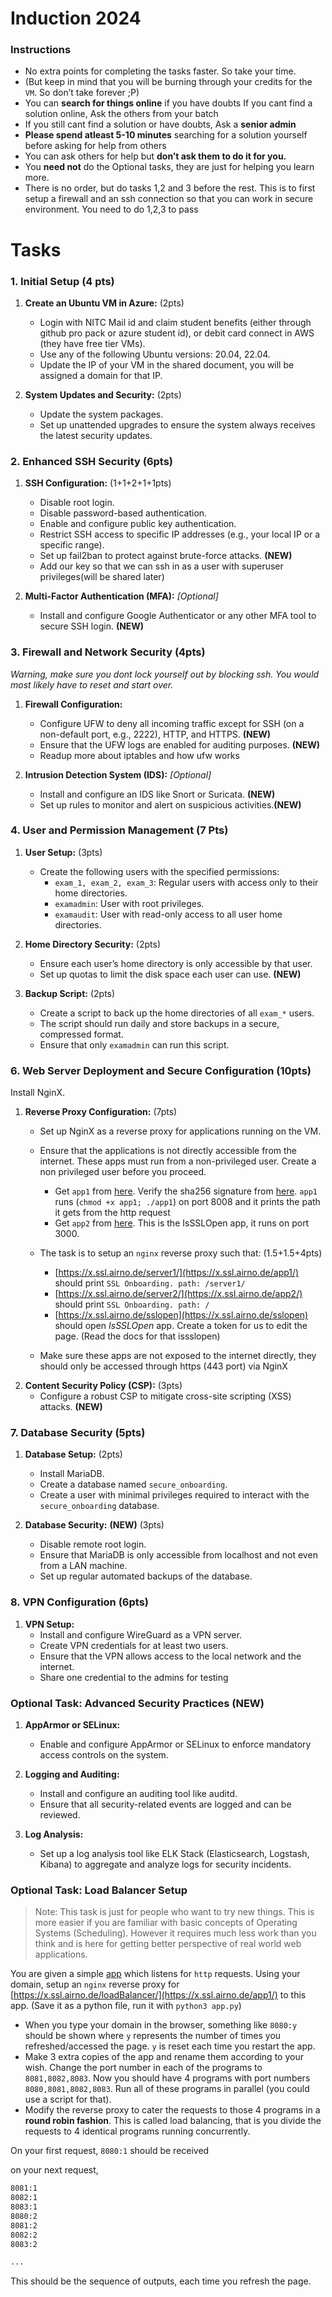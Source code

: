 # Induction 2024

###  Instructions

- No extra points for completing the tasks faster. So take your time.
- (But keep in mind that you will be burning through your
credits for the `VM`. So don’t take forever ;P)
- You can **search for things online** if you have doubts If you cant find a solution online, Ask the others from your batch
- If you still cant find a solution or have doubts, Ask a **senior admin**
- **Please spend atleast 5-10 minutes** searching for a solution yourself before asking for help from others
- You can ask others for help but **don’t ask them to do it for you.**
- You **need not** do the Optional tasks, they are just for helping you learn more.
- There is no order, but do tasks 1,2 and 3 before the rest. This is to first setup a firewall and an ssh connection so that you can work in secure environment. You need to do 1,2,3 to pass

# Tasks

### 1. Initial Setup (4 pts)

1. **Create an Ubuntu VM in Azure:** (2pts)
   - Login with NITC Mail id and claim student benefits (either through github pro pack or azure student id), or debit card connect in AWS (they have free tier VMs).
   - Use any of the following Ubuntu versions: 20.04, 22.04.
   - Update the IP of your VM in the shared document, you will be assigned a domain for that IP.

2. **System Updates and Security:** (2pts)
   - Update the system packages.
   - Set up unattended upgrades to ensure the system always receives the latest security updates.

### 2. Enhanced SSH Security (6pts)

1. **SSH Configuration:** (1+1+2+1+1pts)
   - Disable root login.
   - Disable password-based authentication. 
   - Enable and configure public key authentication. 
   - Restrict SSH access to specific IP addresses (e.g., your local IP or a specific range).
   - Set up fail2ban to protect against brute-force attacks. **(NEW)**
   - Add our key so that we can ssh in as a user with superuser privileges(will be shared later)

2. **Multi-Factor Authentication (MFA):** _[Optional]_
   - Install and configure Google Authenticator or any other MFA tool to secure SSH login. **(NEW)**

### 3. Firewall and Network Security (4pts)

_Warning, make sure you dont lock yourself out by blocking ssh. You would most likely have to reset and start over._
1. **Firewall Configuration:**
   - Configure UFW to deny all incoming traffic except for SSH (on a non-default port, e.g., 2222), HTTP, and HTTPS. **(NEW)**
   - Ensure that the UFW logs are enabled for auditing purposes. **(NEW)**
   - Readup more about iptables and how ufw works

2. **Intrusion Detection System (IDS):** _[Optional]_
   - Install and configure an IDS like Snort or Suricata. **(NEW)**
   - Set up rules to monitor and alert on suspicious activities.**(NEW)**

### 4. User and Permission Management (7 Pts)

1. **User Setup:** (3pts)
   - Create the following users with the specified permissions:
     - `exam_1, exam_2, exam_3`: Regular users with access only to their home directories.
     - `examadmin`: User with root privileges.
     - `examaudit`: User with read-only access to all user home directories.

2. **Home Directory Security:** (2pts)
   - Ensure each user’s home directory is only accessible by that user.
   - Set up quotas to limit the disk space each user can use. **(NEW)**

3. **Backup Script:** (2pts)
   - Create a script to back up the home directories of all `exam_*` users.
   - The script should run daily and store backups in a secure, compressed format.
   - Ensure that only `examadmin` can run this script.

### 6. Web Server Deployment and Secure Configuration (10pts)

Install NginX.
1. **Reverse Proxy Configuration:** (7pts)
   - Set up NginX as a reverse proxy for applications running on the VM.
   - Ensure that the applications is not directly accessible from the internet. These apps must run from a non-privileged user. Create a non privileged user before you proceed.

      - Get `app1` from [here](https://do.edvinbasil.com/ssl/app). Verify the sha256 signature from [here](https://do.edvinbasil.com/ssl/app.sha256.sig). `app1` runs (`chmod +x app1; ./app1`) on port 8008 and it prints the path it gets from the http request
      - Get `app2` from [here](https://gitlab.com/tellmeY/issslopen). This is the IsSSLOpen app, it runs on port 3000.

   - The task is to setup an `nginx` reverse proxy such that: (1.5+1.5+4pts) 
      - [https://x.ssl.airno.de/server1/](https://x.ssl.airno.de/app1/) should print 
      `SSL Onboarding. path: /server1/`
      - [https://x.ssl.airno.de/server2/](https://x.ssl.airno.de/app2/) should print 
      `SSL Onboarding. path: /`
      -  [https://x.ssl.airno.de/sslopen](https://x.ssl.airno.de/sslopen) should open *IsSSLOpen* app. Create a token for us to edit the page. (Read the docs for that issslopen)

   - Make sure these apps are not exposed to the internet directly, they should only be accessed through https (443 port) via NginX
2. **Content Security Policy (CSP):** (3pts)
   - Configure a robust CSP to mitigate cross-site scripting (XSS) attacks. **(NEW)**

### 7. Database Security (5pts)

1. **Database Setup:** (2pts)
   - Install MariaDB.
   - Create a database named `secure_onboarding`.
   - Create a user with minimal privileges required to interact with the `secure_onboarding` database.

2. **Database Security:** **(NEW)** (3pts)
   - Disable remote root login.
   - Ensure that MariaDB is only accessible from localhost and not even from a LAN machine.
   - Set up regular automated backups of the database.

### 8. VPN Configuration (6pts)

1. **VPN Setup:**
   - Install and configure WireGuard as a VPN server.
   - Create VPN credentials for at least two users.
   - Ensure that the VPN allows access to the local network and the internet.
   - Share one credential to the admins for testing

### Optional Task: Advanced Security Practices **(NEW)**

1. **AppArmor or SELinux:**
   - Enable and configure AppArmor or SELinux to enforce mandatory access controls on the system.

2. **Logging and Auditing:**
   - Install and configure an auditing tool like auditd.
   - Ensure that all security-related events are logged and can be reviewed.

3. **Log Analysis:**
   - Set up a log analysis tool like ELK Stack (Elasticsearch, Logstash, Kibana) to aggregate and analyze logs for security incidents.

### Optional Task: Load Balancer Setup

> Note: This task is just for people who want to try new things. This is more easier if you are familiar with basic concepts of Operating Systems (Scheduling). However it requires much less work than you think and is here for getting better perspective of real world web applications.
> 


You are given a simple [app](https://0x0.st/HO3x.py) which listens for `http` requests. Using your domain, setup an `nginx` reverse proxy for [https://x.ssl.airno.de/loadBalancer/](https://x.ssl.airno.de/app1/) to this app. (Save it as a python file, run it with `python3 app.py`)

- When you type your domain in the browser, something like `8080:y` should be shown where `y` represents the number of times you refreshed/accessed the page. `y` is reset each time you restart the app.
- Make 3 extra copies of the app and rename them according to your wish. Change the port number in each of the programs to `8081,8082,8083`. Now you should have 4 programs with port numbers `8080,8081,8082,8083`. Run all of these programs in parallel (you could use a script for that).
- Modify the reverse proxy to cater the requests to those 4 programs in a **round robin fashion**. This is called load balancing, that is you divide the requests to 4 identical programs running concurrently.

On your first request,
`8080:1` should be received

on your next request,

```bash
8081:1
8082:1
8083:1
8080:2
8081:2
8082:2
8083:2 

...
```

This should be the sequence of outputs, each time you refresh the page.

